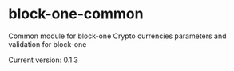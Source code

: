 block-one-common
=============

Common module for block-one 
Crypto currencies parameters and validation for block-one

Current version: 0.1.3
